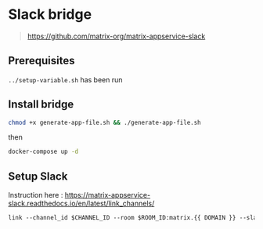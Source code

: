 # Slack bridge

> <https://github.com/matrix-org/matrix-appservice-slack>

## Prerequisites

`../setup-variable.sh` has been run

## Install bridge

```bash
chmod +x generate-app-file.sh && ./generate-app-file.sh
```

then

```bash
docker-compose up -d
```

## Setup Slack

Instruction here : <https://matrix-appservice-slack.readthedocs.io/en/latest/link_channels/>

```txt
link --channel_id $CHANNEL_ID --room $ROOM_ID:matrix.{{ DOMAIN }} --slack_bot_token $TOKEN
```
